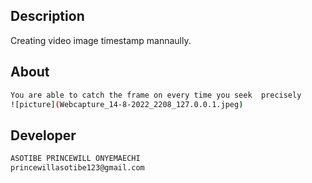 ## Description

Creating video image timestamp mannaully.



## About

```bash
You are able to catch the frame on every time you seek  precisely
![picture](Webcapture_14-8-2022_2208_127.0.0.1.jpeg)

```


## Developer
```bash
ASOTIBE PRINCEWILL ONYEMAECHI
princewillasotibe123@gmail.com
```


